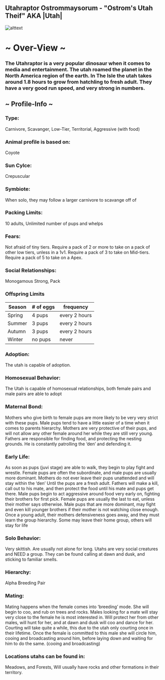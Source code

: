 ## Utahraptor Ostrommaysorum - "Ostrom's Utah Theif" AKA |Utah|


![alttext](https://cdn.discordapp.com/attachments/938315531029741589/966817429332312075/dilo_pic.png)

# ~ Over-View ~
### The Utahraptor is a very popular dinosaur when it comes to media and entertainment. The utah roamed the planet in the North America region of the earth. In The Isle the utah takes around 1.8 hours to grow from hatchling to fresh adult. They have a very good run speed, and very strong in numbers. 
## ~ Profile-Info ~
### Type:
Carnivore, Scavanger, Low-Tier, Territorial, Aggressive (with food) 
### Animal profile is based on:
Coyote
### Sun Cylce:
Crepuscular
### Symbiote:
When solo, they may follow a larger carnivore to scavange off of
### Packing Limits:
10 adults, Unlimited number of pups and whelps
### Fears:
Not afraid of tiny tiers. Require a pack of 2 or more to take on a pack of other low tiers, unless in a 1v1. Require a pack of 3 to take on Mid-tiers. Require a pack of 5 to take on a Apex. 
### Social Relationships:
Monogamous Strong, Pack
### Offspring Limits
| Season | # of eggs | frequency | 
| ------------- | ------------- | ------------- |
| Spring  | 4 pups | every 2 hours |
| Summer  | 3 pups  | every 2 hours |
| Autumn  | 3 pups  | every 2 hours |
| Winter  | no pups  | never
### Adoption:
The utah is capable of adoption. 
### Homosexual Behavior:
The Utah is capable of homosexual relationships, both female pairs and male pairs are able to adopt
### Maternal Bond:
Mothers who give birth to female pups are more likely to be very very strict with these pups. Male pups tend to have a little easier of a time when it comes to parents hierarchy. Mothers are very protective of their pups, and will not allow any other female around her while they are still very young. Fathers are responsible for finding food, and protecting the nesting grounds. He is constantly patrolling the ‘den’ and defending it. 
### Early Life:
As soon as pups (juvi stage) are able to walk, they begin to play fight and wrestle. Female pups are  often the subordinate, and male pups are usually more dominant. Mothers do not ever leave their pups unattended and will stay within the ‘den’ Until the pups are a fresh adult. Fathers will make a kill, call out to his mate, and then protect the food until his mate and pups get there. Male pups begin to act aggressive around food very early on, fighting their brothers for first pick. Female pups are usually the last to eat, unless their mother says otherwise. Male pups that are more dominant, may fight and even kill younger brothers if their mother is not watching close enough.  Once a young adult, their mothers defensiveness goes away, and they must learn the group hierarchy. Some may leave their home group, others will stay for life
### Solo Behavior:
Very skittish. Are usually not alone for long. Utahs are very social creatures and NEED a group. They can be found calling at dawn and dusk, and sticking to familiar smells.
### Hierarchy:
Alpha Breeding Pair
### Mating:
Mating happens when the female comes into ‘breeding’ mode. She will begin to coo, and rub on trees and rocks. Males looking for a mate will stay very close to the female he is most interested in. Will protect her from other males, will hunt for her, and at dawn and dusk will coo and dance for her. Courting will take quite a while, this due to the utah only courting once in their lifetime. Once the female is committed to this male she will circle him, cooing and broadcasting around him, before laying down and waiting for him to do the same. (cooing and broadcasting) 
### Locations utahs can be found in:
Meadows, and Forests, Will usually have rocks and other formations in their territory. 
